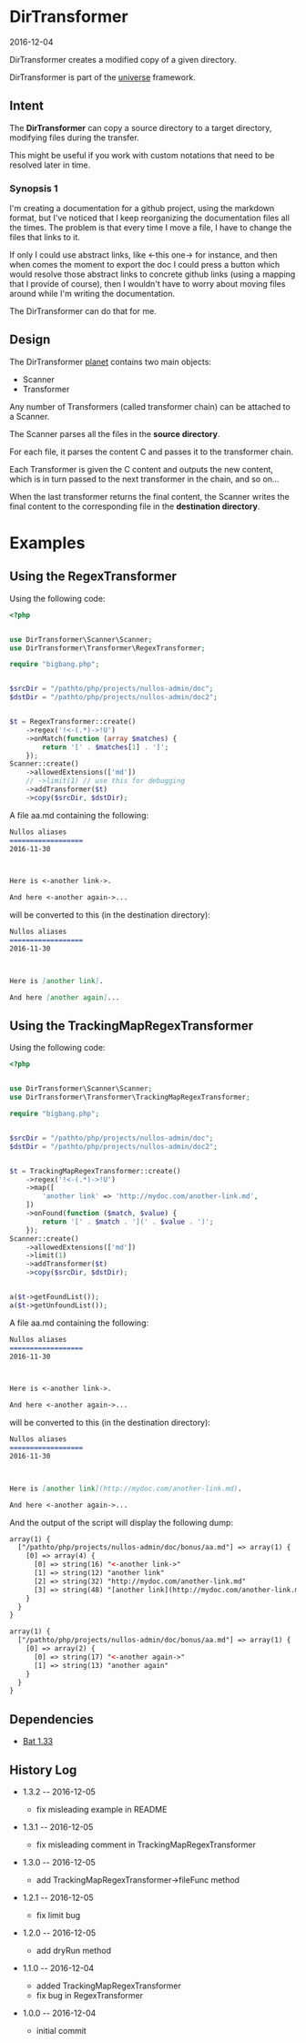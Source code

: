 DirTransformer
=====================
2016-12-04


DirTransformer creates a modified copy of a given directory.




DirTransformer is part of the [universe](https://github.com/karayabin/universe-snapshot) framework.




Intent
------------


The **DirTransformer** can copy a source directory to a target directory, modifying files during the transfer.

This might be useful if you work with custom notations that need to be resolved later in time.


### Synopsis 1

I'm creating a documentation for a github project, using the markdown format, but I've noticed that I 
keep reorganizing the documentation files all the times. 
The problem is that every time I move a file, I have to change the files that links to it.

If only I could use abstract links, like <-this one-> for instance, and then when comes the moment to export the doc
I could press a button which would resolve those abstract links to concrete github links (using a mapping that I provide of course),
then I wouldn't have to worry about moving files around while I'm writing the documentation.

The DirTransformer can do that for me.




Design
---------------

The DirTransformer [planet](https://github.com/lingtalfi/Observer/blob/master/article/article.planetReference.eng.md)
contains two main objects:

- Scanner
- Transformer

Any number of Transformers (called transformer chain) can be attached to a Scanner.

The Scanner parses all the files in the **source directory**.

For each file, it parses the content C and passes it to the transformer chain.
 
Each Transformer is given the C content and outputs the new content, which is in turn passed to the next transformer in the chain, and so on...


When the last transformer returns the final content, the Scanner writes the final content to the corresponding file in the **destination directory**.



Examples
================



Using the RegexTransformer
----------------------------

Using the following code:

```php
<?php


use DirTransformer\Scanner\Scanner;
use DirTransformer\Transformer\RegexTransformer;

require "bigbang.php";


$srcDir = "/pathto/php/projects/nullos-admin/doc";
$dstDir = "/pathto/php/projects/nullos-admin/doc2";


$t = RegexTransformer::create()
    ->regex('!<-(.*)->!U')  
    ->onMatch(function (array $matches) {
        return '[' . $matches[1] . ']';
    });
Scanner::create()
    ->allowedExtensions(['md'])
    // ->limit(1) // use this for debugging
    ->addTransformer($t)
    ->copy($srcDir, $dstDir);
```

A file aa.md containing the following:

```md
Nullos aliases
==================
2016-11-30



Here is <-another link->.

And here <-another again->...
```

will be converted to this (in the destination directory):


```md
Nullos aliases
==================
2016-11-30



Here is [another link].

And here [another again]...
```



Using the TrackingMapRegexTransformer
----------------------


Using the following code:

```php
<?php


use DirTransformer\Scanner\Scanner;
use DirTransformer\Transformer\TrackingMapRegexTransformer;

require "bigbang.php";


$srcDir = "/pathto/php/projects/nullos-admin/doc";
$dstDir = "/pathto/php/projects/nullos-admin/doc2";


$t = TrackingMapRegexTransformer::create()
    ->regex('!<-(.*)->!U')
    ->map([
        'another link' => 'http://mydoc.com/another-link.md',
    ])
    ->onFound(function ($match, $value) {
        return '[' . $match . '](' . $value . ')';
    });
Scanner::create()
    ->allowedExtensions(['md'])
    ->limit(1)
    ->addTransformer($t)
    ->copy($srcDir, $dstDir);


a($t->getFoundList());
a($t->getUnfoundList());
```

A file aa.md containing the following:

```md
Nullos aliases
==================
2016-11-30



Here is <-another link->.

And here <-another again->...
```

will be converted to this (in the destination directory):


```md
Nullos aliases
==================
2016-11-30



Here is [another link](http://mydoc.com/another-link.md).

And here <-another again->...
```

And the output of the script will display the following dump:

```html
array(1) {
  ["/pathto/php/projects/nullos-admin/doc/bonus/aa.md"] => array(1) {
    [0] => array(4) {
      [0] => string(16) "<-another link->"
      [1] => string(12) "another link"
      [2] => string(32) "http://mydoc.com/another-link.md"
      [3] => string(48) "[another link](http://mydoc.com/another-link.md)"
    }
  }
}

array(1) {
  ["/pathto/php/projects/nullos-admin/doc/bonus/aa.md"] => array(1) {
    [0] => array(2) {
      [0] => string(17) "<-another again->"
      [1] => string(13) "another again"
    }
  }
}

```





Dependencies
------------------

- [Bat 1.33](https://github.com/lingtalfi/Bat)




History Log
------------------
    
- 1.3.2 -- 2016-12-05

    - fix misleading example in README
        
- 1.3.1 -- 2016-12-05

    - fix misleading comment in TrackingMapRegexTransformer
    
- 1.3.0 -- 2016-12-05

    - add TrackingMapRegexTransformer->fileFunc method
    
- 1.2.1 -- 2016-12-05

    - fix limit bug
    
- 1.2.0 -- 2016-12-05

    - add dryRun method
    
- 1.1.0 -- 2016-12-04

    - added TrackingMapRegexTransformer
    - fix bug in RegexTransformer
    
- 1.0.0 -- 2016-12-04

    - initial commit
    
    
    
    